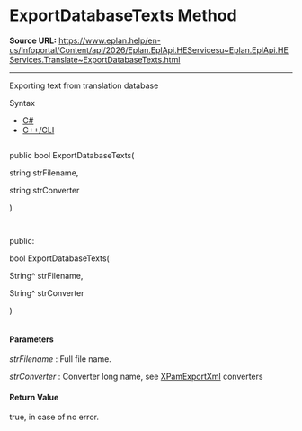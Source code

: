 # ExportDatabaseTexts Method

**Source URL:** https://www.eplan.help/en-us/Infoportal/Content/api/2026/Eplan.EplApi.HEServicesu~Eplan.EplApi.HEServices.Translate~ExportDatabaseTexts.html

---

Exporting text from translation database

Syntax

- [C#](#i-syntax-CS)
- [C++/CLI](#i-syntax-CPP2005)

```
```
public bool ExportDatabaseTexts( 

   string strFilename,

   string strConverter

)
```
```

```
```
public:

bool ExportDatabaseTexts( 

   String^ strFilename,

   String^ strConverter

)
```
```

#### Parameters

*strFilename*
:   Full file name.

*strConverter*
:   Converter long name, see [XPamExportXml](XPamExportXml.html) converters

#### Return Value

true, in case of no error.
